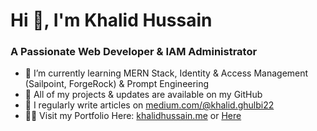 <h1 >Hi 👋, I'm Khalid Hussain</h1>
<h3 >A Passionate Web Developer & IAM Administrator</h3>

- 🌱 I’m currently learning MERN Stack, Identity & Access Management (Sailpoint, ForgeRock) & Prompt  Engineering 
- 🔸 All of my projects & updates are available on my GitHub
- 📝 I regularly write articles on [medium.com/@khalid.ghulbi22](https://medium.com/@khalid.ghulbi22)
- 👨‍💻 Visit my Portfolio Here: [khalidhussain.me](https://khalidhussain.me/) or [Here](https://khalidhussain.framer.website/)








